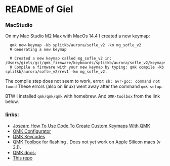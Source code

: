 # README of Giel

### MacStudio

On my Mac Studio M2 Max with MacOs 14.4 I created a new keymap:

      qmk new-keymap -kb splitkb/aurora/sofle_v2 -km mg_sofle_v2
      Ψ Generating a new keymap

      Ψ Created a new keymap called mg_sofle_v2 in: /Users/giels/git/qmk_firmware/keyboards/splitkb/aurora/sofle_v2/keymaps/mg_sofle_v2.
      Ψ Compile a firmware with your new keymap by typing: qmk compile -kb splitkb/aurora/sofle_v2/rev1 -km mg_sofle_v2.

The compile step does not seem to work, error: `sh: avr-gcc: command not found`
These errors (also on linux) went away after the command `qmk setup`.

BTW I installed `qmk/qmk/qmk` with homebrew. And `QMK-toolbox` from the link below.

### links:

- [Josean: How To Use Code To Create Custom Keymaps With QMK](https://www.josean.com/posts/how-to-use-code-with-qmk)
- [QMK Configurator](https://config.qmk.fm/#/splitkb/aurora/sofle_v2/rev1/LAYOUT)
- [QMK Keycodes](https://docs.qmk.fm/#/keycodes)
- [QMK Toolbox](https://github.com/qmk/qmk_toolbox) for  flashing . Does not yet work on Apple Silicon macs (v 3.1).
- [QMK docs: ](https://docs.qmk.fm/#/newbs_getting_started)
- [This repo](https://github.com/giel/qmk_firmware)
